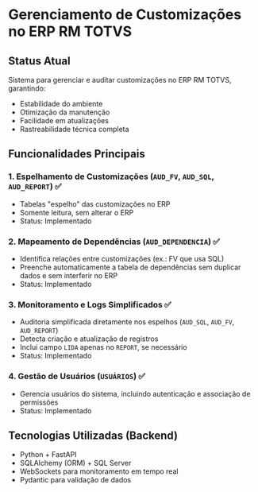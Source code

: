 # Gerenciamento de Customizações no ERP RM TOTVS

## Status Atual
Sistema para gerenciar e auditar customizações no ERP RM TOTVS, garantindo:  

- Estabilidade do ambiente  
- Otimização da manutenção  
- Facilidade em atualizações  
- Rastreabilidade técnica completa  

## Funcionalidades Principais

### 1. Espelhamento de Customizações (`AUD_FV`, `AUD_SQL`, `AUD_REPORT`) ✅
- Tabelas "espelho" das customizações no ERP  
- Somente leitura, sem alterar o ERP  
- Status: Implementado  

### 2. Mapeamento de Dependências (`AUD_DEPENDENCIA`) ✅
- Identifica relações entre customizações (ex.: FV que usa SQL)  
- Preenche automaticamente a tabela de dependências sem duplicar dados e sem interferir no ERP  
- Status: Implementado  

### 3. Monitoramento e Logs Simplificados ✅
- Auditoria simplificada diretamente nos espelhos (`AUD_SQL`, `AUD_FV`, `AUD_REPORT`)  
- Detecta criação e atualização de registros  
- Inclui campo `LIDA` apenas no `REPORT`, se necessário  
- Status: Implementado  

### 4. Gestão de Usuários (`USUÁRIOS`) ✅
- Gerencia usuários do sistema, incluindo autenticação e associação de permissões  
- Status: Implementado  

## Tecnologias Utilizadas (Backend)
- Python + FastAPI  
- SQLAlchemy (ORM) + SQL Server  
- WebSockets para monitoramento em tempo real  
- Pydantic para validação de dados
